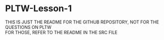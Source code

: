 # PLTW-Lesson-1
THIS IS JUST THE README FOR THE GITHUB REPOSITORY, NOT FOR THE QUESTIONS ON PLTW <br>
FOR THOSE, REFER TO THE README IN THE SRC FILE <br>
